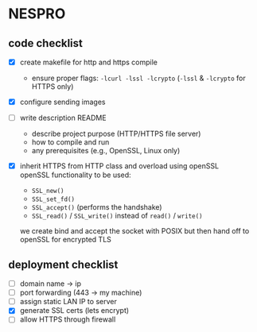 NESPRO
======

## code checklist
- [x] create makefile for http and https compile
  - ensure proper flags: `-lcurl -lssl -lcrypto` (`-lssl` & `-lcrypto` for HTTPS only)
- [x] configure sending images
- [ ] write description README
  - describe project purpose (HTTP/HTTPS file server)
  - how to compile and run
  - any prerequisites (e.g., OpenSSL, Linux only)
- [x] inherit HTTPS from HTTP class and overload using openSSL  
  openSSL functionality to be used:
  - `SSL_new()`
  - `SSL_set_fd()`
  - `SSL_accept()` (performs the handshake)
  - `SSL_read()` / `SSL_write()` instead of `read()` / `write()`

  we create bind and accept the socket with POSIX but then hand off to openSSL for encrypted TLS

## deployment checklist
- [ ] domain name -> ip
- [ ] port forwarding (443 → my machine)
- [ ] assign static LAN IP to server
- [x] generate SSL certs (lets encrypt)
- [ ] allow HTTPS through firewall
